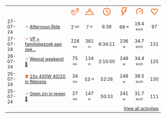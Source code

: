 <table>
    <tr>
        <th></th>
        <th></th>
        <th align="center"><img src="https://raw.githubusercontent.com/robiningelbrecht/strava-activities/master/public/distance.svg" width="30" alt="distance" title="distance"/></th>
        <th align="center"><img src="https://raw.githubusercontent.com/robiningelbrecht/strava-activities/master/public/elevation.svg" width="30" alt="elevation" title="elevation"/></th>
        <th align="center"><img src="https://raw.githubusercontent.com/robiningelbrecht/strava-activities/master/public/time.svg" width="30" alt="time" title="time"/></th>
        <th align="center"><img src="https://raw.githubusercontent.com/robiningelbrecht/strava-activities/master/public/average-watt.svg" width="30" alt="average watts" title="average watts"/></th>
        <th align="center"><img src="https://raw.githubusercontent.com/robiningelbrecht/strava-activities/master/public/average-speed.svg" width="30" alt="average speed" title="average speed"/></th>
        <th align="center"><img src="https://raw.githubusercontent.com/robiningelbrecht/strava-activities/master/public/heart-rate.svg" width="30" alt="average heart rate" title="average heart rate"/></th>
    </tr>
            <tr>
            <td>27-07-24</td>
            <td>
                <img src="https://raw.githubusercontent.com/robiningelbrecht/strava-activities/master/public/activity-ride.svg" width="12" alt="Afternoon Ride" title="Afternoon Ride"/>
<a href="https://www.strava.com/activities/11994229157" title="Kcal: 38 | Gear: None ">Afternoon Ride</a>
            </td>
            <td align="center">2 <sup><sub>km</sub></sup></td>
            <td align="center">7 <sup><sub>m</sub></sup></td>
            <td align="center">6:39</td>
            <td align="center">69 <sup><sub>w</sub></sup></td>
            <td align="center">19.4 <sup><sub>km/h</sub></sup></td>
            <td align="center">97</td>
        </tr>
            <tr>
            <td>27-07-24</td>
            <td>
                <img src="https://raw.githubusercontent.com/robiningelbrecht/strava-activities/master/public/activity-ride.svg" width="12" alt="VP + familiebezoek aan zee ⛱️" title="VP + familiebezoek aan zee ⛱️"/>
<a href="https://www.strava.com/activities/11994230691" title="Kcal: 6183 | Gear: None ">VP + familiebezoek aan zee...</a>
            </td>
            <td align="center">228 <sup><sub>km</sub></sup></td>
            <td align="center">381 <sup><sub>m</sub></sup></td>
            <td align="center">6:34:11</td>
            <td align="center">236 <sup><sub>w</sub></sup></td>
            <td align="center">34.7 <sup><sub>km/h</sub></sup></td>
            <td align="center">131</td>
        </tr>
            <tr>
            <td>26-07-24</td>
            <td>
                <img src="https://raw.githubusercontent.com/robiningelbrecht/strava-activities/master/public/activity-ride.svg" width="12" alt="Weeral weekend 🙌" title="Weeral weekend 🙌"/>
<a href="https://www.strava.com/activities/11988071126" title="Kcal: 2147 | Gear: None ">Weeral weekend 🙌</a>
            </td>
            <td align="center">75 <sup><sub>km</sub></sup></td>
            <td align="center">134 <sup><sub>m</sub></sup></td>
            <td align="center">2:10:50</td>
            <td align="center">248 <sup><sub>w</sub></sup></td>
            <td align="center">34.4 <sup><sub>km/h</sub></sup></td>
            <td align="center">125</td>
        </tr>
            <tr>
            <td>25-07-24</td>
            <td>
                                <img src="https://raw.githubusercontent.com/robiningelbrecht/strava-activities/master/public/activity-virtual-ride-zwift.svg" width="12" alt="10x 400W 40/20 in Watopia" title="10x 400W 40/20 in Watopia"/>
<a href="https://www.strava.com/activities/11980388721" title="Kcal: 744 | Gear: None ">10x 400W 40/20 in Watopia</a>
            </td>
            <td align="center">34 <sup><sub>km</sub></sup></td>
            <td align="center">53 <sup><sub>m</sub></sup></td>
            <td align="center">52:26</td>
            <td align="center">248 <sup><sub>w</sub></sup></td>
            <td align="center">38.5 <sup><sub>km/h</sub></sup></td>
            <td align="center">130</td>
        </tr>
            <tr>
            <td>25-07-24</td>
            <td>
                <img src="https://raw.githubusercontent.com/robiningelbrecht/strava-activities/master/public/activity-ride.svg" width="12" alt="Geen zin in regen 🫠" title="Geen zin in regen 🫠"/>
<a href="https://www.strava.com/activities/11979064595" title="Kcal: 806 | Gear: None ">Geen zin in regen 🫠</a>
            </td>
            <td align="center">27 <sup><sub>km</sub></sup></td>
            <td align="center">147 <sup><sub>m</sub></sup></td>
            <td align="center">50:33</td>
            <td align="center">241 <sup><sub>w</sub></sup></td>
            <td align="center">31.7 <sup><sub>km/h</sub></sup></td>
            <td align="center">111</td>
        </tr>
                <tr>
            <td colspan="8" align="right"><a href="https://github.com/robiningelbrecht/strava-activities#activities">View all activities</a></td>
        </tr>
    </table>
